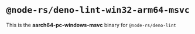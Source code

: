 # `@node-rs/deno-lint-win32-arm64-msvc`

This is the **aarch64-pc-windows-msvc** binary for `@node-rs/deno-lint`
